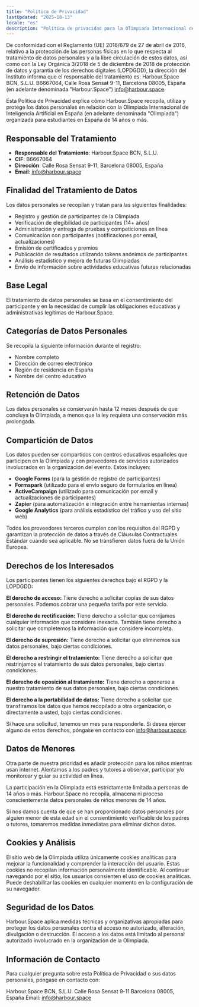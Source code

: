 ```yaml
---
title: "Política de Privacidad"
lastUpdated: "2025-10-13"
locale: "es"
description: "Política de privacidad para la Olimpiada Internacional de Inteligencia Artificial en España administrada por Harbour.Space BCN, S.L.U."
---
```


De conformidad con el Reglamento (UE) 2016/679 de 27 de abril de 2016, relativo a la protección de las personas físicas en lo que respecta al tratamiento de datos personales y a la libre circulación de estos datos, así como con la Ley Orgánica 3/2018 de 5 de diciembre de 2018 de protección de datos y garantía de los derechos digitales (LOPDGDD), la dirección del Instituto informa que el responsable del tratamiento es: Harbour.Space BCN, S.L.U. B6667064, Calle Rosa Sensat 9-11, Barcelona 08005, España (en adelante denominada "Harbour.Space") info@harbour.space.

Esta Política de Privacidad explica cómo Harbour.Space recopila, utiliza y protege los datos personales en relación con la Olimpiada Internacional de Inteligencia Artificial en España (en adelante denominada "Olimpiada") organizada para estudiantes en España de 14 años o más.

## Responsable del Tratamiento

- **Responsable del Tratamiento**: Harbour.Space BCN, S.L.U.
- **CIF**: B6667064
- **Dirección**: Calle Rosa Sensat 9-11, Barcelona 08005, España
- **Email**: info@harbour.space

## Finalidad del Tratamiento de Datos

Los datos personales se recopilan y tratan para las siguientes finalidades:

- Registro y gestión de participantes de la Olimpiada
- Verificación de elegibilidad de participantes (14+ años)
- Administración y entrega de pruebas y competiciones en línea
- Comunicación con participantes (notificaciones por email, actualizaciones)
- Emisión de certificados y premios
- Publicación de resultados utilizando tokens anónimos de participantes
- Análisis estadístico y mejora de futuras Olimpiadas
- Envío de información sobre actividades educativas futuras relacionadas

## Base Legal

El tratamiento de datos personales se basa en el consentimiento del participante y en la necesidad de cumplir las obligaciones educativas y administrativas legítimas de Harbour.Space.

## Categorías de Datos Personales

Se recopila la siguiente información durante el registro:

- Nombre completo
- Dirección de correo electrónico
- Región de residencia en España
- Nombre del centro educativo

## Retención de Datos

Los datos personales se conservarán hasta 12 meses después de que concluya la Olimpiada, a menos que la ley requiera una conservación más prolongada.

## Compartición de Datos

Los datos pueden ser compartidos con centros educativos españoles que participen en la Olimpiada y con proveedores de servicios autorizados involucrados en la organización del evento. Estos incluyen:

- **Google Forms** (para la gestión de registro de participantes)
- **Formspark** (utilizado para el envío seguro de formularios en línea)
- **ActiveCampaign** (utilizado para comunicación por email y actualizaciones de participantes)
- **Zapier** (para automatización e integración entre herramientas internas)
- **Google Analytics** (para análisis estadístico del tráfico y uso del sitio web)

Todos los proveedores terceros cumplen con los requisitos del RGPD y garantizan la protección de datos a través de Cláusulas Contractuales Estándar cuando sea aplicable. No se transfieren datos fuera de la Unión Europea.

## Derechos de los Interesados

Los participantes tienen los siguientes derechos bajo el RGPD y la LOPDGDD:

**El derecho de acceso:** Tiene derecho a solicitar copias de sus datos personales. Podemos cobrar una pequeña tarifa por este servicio.

**El derecho de rectificación:** Tiene derecho a solicitar que corrijamos cualquier información que considere inexacta. También tiene derecho a solicitar que completemos la información que considere incompleta.

**El derecho de supresión:** Tiene derecho a solicitar que eliminemos sus datos personales, bajo ciertas condiciones.

**El derecho a restringir el tratamiento:** Tiene derecho a solicitar que restrinjamos el tratamiento de sus datos personales, bajo ciertas condiciones.

**El derecho de oposición al tratamiento:** Tiene derecho a oponerse a nuestro tratamiento de sus datos personales, bajo ciertas condiciones.

**El derecho a la portabilidad de datos:** Tiene derecho a solicitar que transfiramos los datos que hemos recopilado a otra organización, o directamente a usted, bajo ciertas condiciones.

Si hace una solicitud, tenemos un mes para responderle. Si desea ejercer alguno de estos derechos, póngase en contacto con info@harbour.space.

## Datos de Menores

Otra parte de nuestra prioridad es añadir protección para los niños mientras usan internet. Alentamos a los padres y tutores a observar, participar y/o monitorear y guiar su actividad en línea.

La participación en la Olimpiada está estrictamente limitada a personas de 14 años o más. Harbour.Space no recopila, almacena ni procesa conscientemente datos personales de niños menores de 14 años.

Si nos damos cuenta de que se han proporcionado datos personales por alguien menor de esta edad sin el consentimiento verificable de los padres o tutores, tomaremos medidas inmediatas para eliminar dichos datos.

## Cookies y Análisis

El sitio web de la Olimpiada utiliza únicamente cookies analíticas para mejorar la funcionalidad y comprender la interacción del usuario. Estas cookies no recopilan información personalmente identificable. Al continuar navegando por el sitio, los usuarios consienten el uso de cookies analíticas. Puede deshabilitar las cookies en cualquier momento en la configuración de su navegador.

## Seguridad de los Datos

Harbour.Space aplica medidas técnicas y organizativas apropiadas para proteger los datos personales contra el acceso no autorizado, alteración, divulgación o destrucción. El acceso a los datos está limitado al personal autorizado involucrado en la organización de la Olimpiada.

## Información de Contacto

Para cualquier pregunta sobre esta Política de Privacidad o sus datos personales, póngase en contacto con:

Harbour.Space BCN, S.L.U.
Calle Rosa Sensat 9-11
Barcelona 08005, España
Email: info@harbour.space